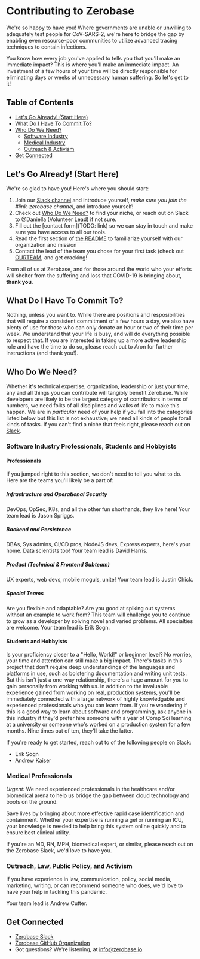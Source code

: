 # Contributing to Zerobase
We're so happy to have you! Where governments are unable or unwilling to adequately test people for CoV-SARS-2, we're here to bridge the
gap by enabling even resource-poor communities to utilize advanced tracing techniques to contain infections. 

You know how every job you've applied to tells you that you'll make an immediate impact? This is where you'll make an immediate impact. An investment of a few hours of your time will be directly responsible for eliminating days or weeks of unnecessary human suffering. So let's get to it!

## Table of Contents
* [Let's Go Already! (Start Here)](#lets-go-already-start-here)
* [What Do I Have To Commit To?](#what-do-i-have-to-commit-to)
* [Who Do We Need?](#who-do-we-need)
    * [Software Industry](#software-industry-professionals-students-and-hobbyists)
    * [Medical Industry](#medical-professionals)
    * [Outreach & Activism](#outreach-and-activism)
* [Get Connected](#get-connected)

## Let's Go Already! (Start Here)
We're so glad to have you! Here's where you should start:
1. Join our [Slack channel](https://join.slack.com/t/necsi-edu/shared_invite/zt-cu5215sg-63h4A7uCy~ehDsrfAIJ~_Q) and introduce yourself, _make sure you join the #link-zerobase channel_, and introduce yourself!
2. Check out [Who Do We Need?](#who-do-we-need) to find your niche, or reach out on Slack to @Daniella (Volunteer Lead) if not sure.
3. Fill out the [contact form](TODO: link) so we can stay in touch and make sure you have access to all our tools.
4. Read the first section of [the README](./README.md) to familiarize yourself with our organization and mission
5. Contact the lead of the team you chose for your first task (check out [OURTEAM](./OURTEAM.md), and get cracking!

From all of us at Zerobase, and for those around the world who your efforts will shelter from the suffering and loss that COVID-19 is
bringing about, **thank you**. 

## What Do I Have To Commit To?
Nothing, unless you want to. While there are positions and resposibilities that will require a consistent commitment of a few hours a day,
we also have plenty of use for those who can only donate an hour or two of their time per week. We understand that your life is busy, and
will do everything possible to respect that. If you are interested in taking up a more active leadership role and have the time to
do so, please reach out to Aron for further instructions (and thank you!).

## Who Do We Need?
Whether it's technical expertise, organization, leadership or just your time, any and all things you can contribute will tangibly benefit
Zerobase. While developers are likely to be the largest category of contributors in terms of numbers, we need folks of all disciplines and
walks of life to make this happen. We are in *particular* need of your help if you fall into the categories listed below but this list 
is not exhaustive; we need all kinds of people forall kinds of tasks.
If you can't find a niche that feels right, please reach out on [Slack](https://join.slack.com/t/necsi-edu/shared_invite/zt-cu5215sg-63h4A7uCy~ehDsrfAIJ~_Q). 

### Software Industry Professionals, Students and Hobbyists
#### Professionals
If you jumped right to this section, we don't need to tell you what to do. Here are the teams you'll likely be a part of:

##### Infrastructure and Operational Security
DevOps, OpSec, K8s, and all the other fun shorthands, they live here!
Your team lead is Jason Spriggs.

##### Backend and Persistence
DBAs, Sys admins, CI/CD pros, NodeJS devs, Express experts, here's your home. Data scientists too!
Your team lead is David Harris.

##### Product (Technical & Frontend Subteam)
UX experts, web devs, mobile moguls, unite!
Your team lead is Justin Chick.

##### Special Teams
Are you flexible and adaptable? Are you good at spiking out systems without an example to work from? This team will challenge you to
continue to grow as a developer by solving novel and varied problems. All specialties are welcome.
Your team lead is Erik Sogn.

#### Students and Hobbyists
Is your proficiency closer to a "Hello, World!" or beginner level? No worries, your time and attention can still make a big impact.
There's tasks in this project that don't require deep understandings of the languages and platforms in use, such as bolstering
documentation and writing unit tests. But this isn't just a one-way relationship, there's a huge amount for you to gain personally from
working with us. In addition to the invaluable experience gained from working on real, production systems, you'll be immediately connected
with a large network of highly knowledgable and experienced professionals who you can learn from. If you're wondering if this is a good way
to learn about software and programming, ask anyone in this industry if they'd prefer hire someone with a year of Comp Sci learning 
at a university or someone who's worked on a production system for a few months. Nine times out of ten, they'll take the latter.

If you're ready to get started, reach out to of the following people on Slack:
* Erik Sogn
* Andrew Kaiser

### Medical Professionals
*Urgent:* We need experienced professionals in the healthcare and/or biomedical arena to help us bridge the gap between cloud technology and boots on the ground.

Save lives by bringing about more effective rapid case identification and containment. Whether your expertise is running a gel or running an ICU, your knowledge is needed to help bring this system online quickly and to ensure best clinical utility.

If you're an MD, RN, MPH, biomedical expert, or similar, please reach out on the Zerobase Slack, we'd love to have you.

### Outreach, Law, Public Policy, and Activism
If you have experience in law, communication, policy, social media, marketing, writing, or can recommend someone who does, we'd love to have your help in tackling this pandemic.



Your team lead is Andrew Cutter.

## Get Connected
* [Zerobase Slack](https://necsi-edu.slack.com/archives/CV57RBU8H)
* [Zerobase GitHub Organization](https://github.com/zerobase-io)
* Got questions? We're listening, at info@zerobase.io
